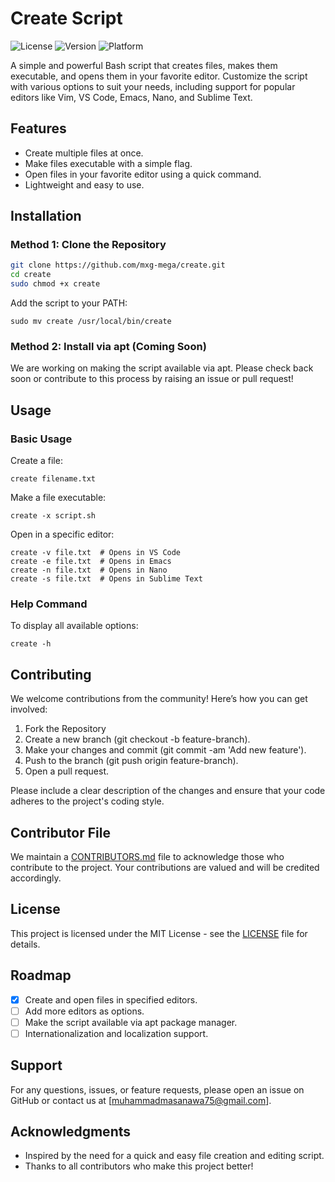 # Create Script

![License](https://img.shields.io/github/license/mxg-mega/create)
![Version](https://img.shields.io/badge/version-1.0-blue)
![Platform](https://img.shields.io/badge/platform-Linux-blue)

A simple and powerful Bash script that creates files, makes them executable, and opens them in your favorite editor. Customize the script with various options to suit your needs, including support for popular editors like Vim, VS Code, Emacs, Nano, and Sublime Text.

## Features

- Create multiple files at once.
- Make files executable with a simple flag.
- Open files in your favorite editor using a quick command.
- Lightweight and easy to use.

## Installation

### Method 1: Clone the Repository

```bash
git clone https://github.com/mxg-mega/create.git
cd create
sudo chmod +x create
```

Add the script to your PATH:
```
sudo mv create /usr/local/bin/create
```

### Method 2: Install via apt (Coming Soon)

We are working on making the script available via apt. Please check back soon or contribute to this process by raising an issue or pull request!

## Usage

### Basic Usage
Create a file:
```
create filename.txt
```

Make a file executable:
```
create -x script.sh
```

Open in a specific editor:
```
create -v file.txt  # Opens in VS Code
create -e file.txt  # Opens in Emacs
create -n file.txt  # Opens in Nano
create -s file.txt  # Opens in Sublime Text
```

### Help Command

To display all available options:
```
create -h
```

## Contributing

We welcome contributions from the community! Here’s how you can get involved:
 1. Fork the Repository
 2. Create a new branch (git checkout -b feature-branch).
 3. Make your changes and commit (git commit -am 'Add new feature').
 4. Push to the branch (git push origin feature-branch).
 5. Open a pull request.

Please include a clear description of the changes and ensure that your code adheres to the project's coding style.

## Contributor File
We maintain a [CONTRIBUTORS.md](CONTRIBUTORS.md) file to acknowledge those who contribute to the project. Your contributions are valued and will be credited accordingly.

## License

This project is licensed under the MIT License - see the [LICENSE](LICENSE) file for details.

## Roadmap

- [x] Create and open files in specified editors.
- [ ] Add more editors as options.
- [ ] Make the script available via apt package manager.
- [ ] Internationalization and localization support.

## Support

For any questions, issues, or feature requests, please open an issue on GitHub or contact us at [muhammadmasanawa75@gmail.com].

## Acknowledgments

- Inspired by the need for a quick and easy file creation and editing script.
- Thanks to all contributors who make this project better!
